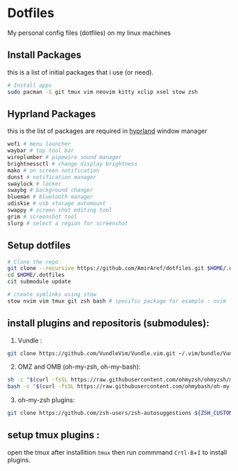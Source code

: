 # Dotfiles
My personal config files (dotfiles) on my linux machines


## Install Packages
this is a list of initial packages that i use (or need).
```bash
# Install apps
sudo pacman -S git tmux vim neovim kitty xclip xsel stow zsh
```

## Hyprland Packages
this is the list of packages are required in [hyprland](https://hyprland.org) window manager

```bash
wofi # menu launcher
waybar # top tool bar
wireplumber # pipewire sound manager
brightnessctl # change display brightness
mako # on screen notification
dunst # notification manager
swaylock # locker
swaybg # background changer
blueman # bluetooth manager
udiskie # usb storage automount
swappy # screen shot editing tool
grim # screenshot tool
slurp # select a region for screenshot
```

## Setup dotfiles
```bash
# Clone the repo
git clone --recursive https://github.com/AmirAref/dotfiles.git $HOME/.dotfiles
cd $HOME/.dotfiles
cit submodule update 

# create symlinks using stow
stow nvim vim tmux git zsh bash # specific package for example : nvim
```

## install plugins and repositoris (submodules):
<!-- 1. tpm (tmux-plugin-manager) : -->
<!-- ```bash -->
<!-- git clone https://github.com/tmux-plugins/tpm ~/.tmux/plugins/tpm -->
<!-- ``` -->
  


1. Vundle :
```bash
git clone https://github.com/VundleVim/Vundle.vim.git ~/.vim/bundle/Vundle.vim
```

<!-- 2. moc-themes :   -->
<!-- ```bash -->
<!-- git clone https://github.com/tmux-plugins/tpm ~/.moc/themes -->
<!-- ``` -->
  

2. OMZ and OMB (oh-my-zsh, oh-my-bash):
```bash
sh -c "$(curl -fsSL https://raw.githubusercontent.com/ohmyzsh/ohmyzsh/master/tools/install.sh)"
bash -c "$(curl -fsSL https://raw.githubusercontent.com/ohmybash/oh-my-bash/master/tools/install.sh)"
```

3. oh-my-zsh plugins:
```bash
git clone https://github.com/zsh-users/zsh-autosuggestions ${ZSH_CUSTOM:-~/.oh-my-zsh/custom}/plugins/zsh-autosuggestions
```

## setup tmux plugins :  
open the tmux after installition `tmux` then run commmand `Crtl-B`+`I` to install plugins.  

<!--
## setup vim plugins :  
run commmand below to install vim's plugins.  
```bash
nvim
```
-->
